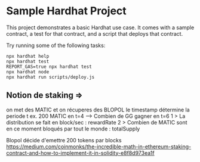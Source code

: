 # Sample Hardhat Project

This project demonstrates a basic Hardhat use case. It comes with a sample contract, a test for that contract, and a script that deploys that contract.

Try running some of the following tasks:

```shell
npx hardhat help
npx hardhat test
REPORT_GAS=true npx hardhat test
npx hardhat node
npx hardhat run scripts/deploy.js
```

## Notion de staking =>

on met des MATIC et on récuperes des BLOPOL
le timestamp détermine la periode t
ex. 200 MATIC en t=4  --> Combien de GG gagner en t=6
1 > La distribution se fait en block/sec : rewardRate
2 > Combien de MATIC sont en ce moment bloqués par tout le monde : totalSupply

Blopol décide d'emettre 200 tokens par blocks
https://medium.com/coinmonks/the-incredible-math-in-ethereum-staking-contract-and-how-to-implement-it-in-solidity-e8f8d973ea1f